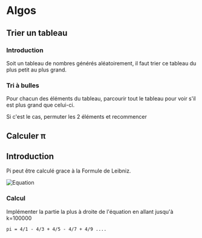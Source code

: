 # Algos

## Trier un tableau

### Introduction
Soit un tableau de nombres générés aléatoirement, il faut trier ce tableau du plus petit au plus grand.


### Tri à bulles

Pour chacun des éléments du tableau, parcourir tout le tableau pour voir s'il est plus grand que celui-ci.

Si c'est le cas, permuter les 2 éléments et recommencer

## Calculer π

## Introduction

Pi peut être calculé grace à la Formule de Leibniz.

![Equation](https://wikimedia.org/api/rest_v1/media/math/render/svg/aed527744cddd667d7f52e5100b2a0bfb627e208)

### Calcul

Implémenter la partie la plus à droite de l'équation en allant jusqu'à k=100000

```
pi = 4/1 - 4/3 + 4/5 - 4/7 + 4/9 ....
```


